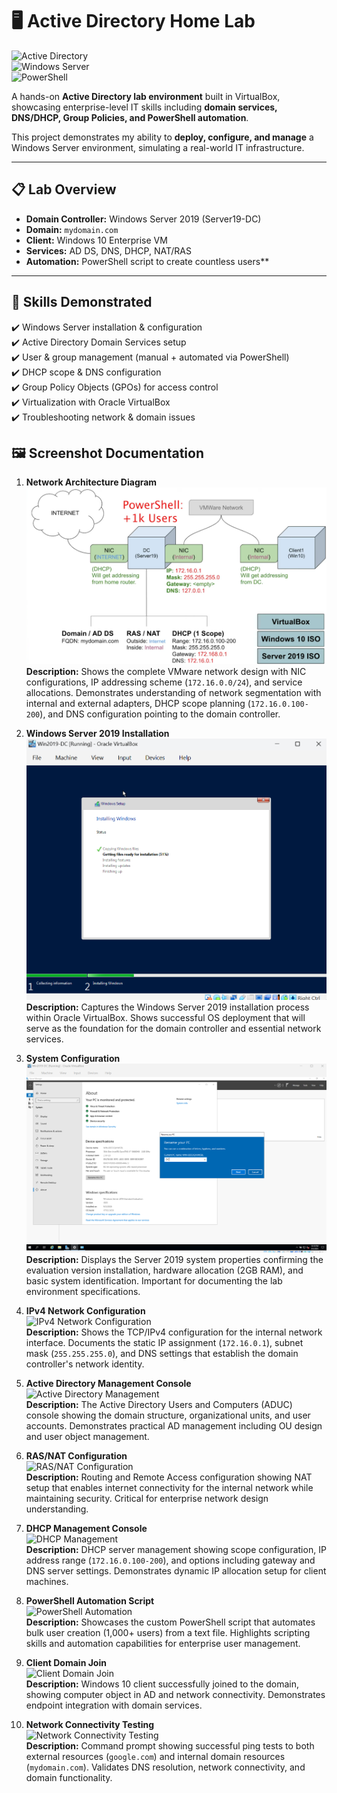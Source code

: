 # 🖥️ Active Directory Home Lab  

![Active Directory](https://img.shields.io/badge/Active%20Directory-Enterprise-blue)  
![Windows Server](https://img.shields.io/badge/Windows-Server%202019-red)  
![PowerShell](https://img.shields.io/badge/PowerShell-Automation-blueviolet)  

A hands-on **Active Directory lab environment** built in VirtualBox, showcasing enterprise-level IT skills including **domain services, DNS/DHCP, Group Policies, and PowerShell automation**.  

This project demonstrates my ability to **deploy, configure, and manage** a Windows Server environment, simulating a real-world IT infrastructure.  

---

## 📋 Lab Overview  
- **Domain Controller:** Windows Server 2019 (Server19-DC)  
- **Domain:** `mydomain.com`  
- **Client:** Windows 10 Enterprise VM  
- **Services:** AD DS, DNS, DHCP, NAT/RAS  
- **Automation:** PowerShell script to create countless users**  

---

## 🚀 Skills Demonstrated  
✔️ Windows Server installation & configuration  
✔️ Active Directory Domain Services setup  
✔️ User & group management (manual + automated via PowerShell)  
✔️ DHCP scope & DNS configuration  
✔️ Group Policy Objects (GPOs) for access control  
✔️ Virtualization with Oracle VirtualBox  
✔️ Troubleshooting network & domain issues  

## 🖼️ Screenshot Documentation

1. **Network Architecture Diagram**  
![image alt](https://github.com/bilal2997/cybersecuirty-portfolio/blob/main/active-directory-lab/lab%201%20screenshot%201%20.png?raw=true)
**Description:** Shows the complete VMware network design with NIC configurations, IP addressing scheme (`172.16.0.0/24`), and service allocations. Demonstrates understanding of network segmentation with internal and external adapters, DHCP scope planning (`172.16.0.100-200`), and DNS configuration pointing to the domain controller.

2. **Windows Server 2019 Installation**  
![Windows Server Installation](https://github.com/bilal2997/cybersecuirty-portfolio/blob/main/active-directory-lab/%E5%96%87%E5%8F%AD1%20screens%E5%90%8E%E5%8F%B02%20.png?raw=true)  
**Description:** Captures the Windows Server 2019 installation process within Oracle VirtualBox. Shows successful OS deployment that will serve as the foundation for the domain controller and essential network services.

3. **System Configuration**  
![System Configuration](https://github.com/bilal2997/cybersecuirty-portfolio/blob/main/active-directory-lab/lab%201%20screenshot%203.png?raw=true)  
**Description:** Displays the Server 2019 system properties confirming the evaluation version installation, hardware allocation (2GB RAM), and basic system identification. Important for documenting the lab environment specifications.

4. **IPv4 Network Configuration**  
![IPv4 Network Configuration](./screenshots/04-ipv4-configuration.png)  
**Description:** Shows the TCP/IPv4 configuration for the internal network interface. Documents the static IP assignment (`172.16.0.1`), subnet mask (`255.255.255.0`), and DNS settings that establish the domain controller's network identity.

5. **Active Directory Management Console**  
![Active Directory Management](./screenshots/05-ad-management.png)  
**Description:** The Active Directory Users and Computers (ADUC) console showing the domain structure, organizational units, and user accounts. Demonstrates practical AD management including OU design and user object management.

6. **RAS/NAT Configuration**  
![RAS/NAT Configuration](./screenshots/06-ras-nat-configuration.png)  
**Description:** Routing and Remote Access configuration showing NAT setup that enables internet connectivity for the internal network while maintaining security. Critical for enterprise network design understanding.

7. **DHCP Management Console**  
![DHCP Management](./screenshots/07-dhcp-management.png)  
**Description:** DHCP server management showing scope configuration, IP address range (`172.16.0.100-200`), and options including gateway and DNS server settings. Demonstrates dynamic IP allocation setup for client machines.

8. **PowerShell Automation Script**  
![PowerShell Automation](./screenshots/08-powershell-automation.png)  
**Description:** Showcases the custom PowerShell script that automates bulk user creation (1,000+ users) from a text file. Highlights scripting skills and automation capabilities for enterprise user management.

9. **Client Domain Join**  
![Client Domain Join](./screenshots/09-client-domain-join.png)  
**Description:** Windows 10 client successfully joined to the domain, showing computer object in AD and network connectivity. Demonstrates endpoint integration with domain services.

10. **Network Connectivity Testing**  
![Network Connectivity Testing](./screenshots/10-network-testing.png)  
**Description:** Command prompt showing successful ping tests to both external resources (`google.com`) and internal domain resources (`mydomain.com`). Validates DNS resolution, network connectivity, and domain functionality.
